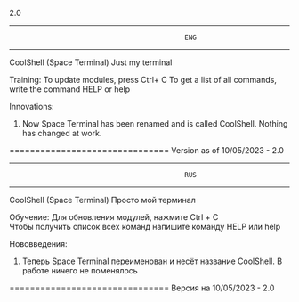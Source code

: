 2.0



__________________________________________________________________________
                                                ENG
__________________________________________________________________________

CoolShell (Space Terminal)
Just my terminal

Training:
To update modules, press Ctrl+ C 
To get a list of all commands, write the command HELP or help

Innovations:
1. Now Space Terminal has been renamed and is called CoolShell. Nothing has changed at work.


===============================
Version as of 10/05/2023 - 2.0



__________________________________________________________________________
                                                RUS
__________________________________________________________________________

CoolShell (Space Terminal)
Просто мой терминал

Обучение:
Для обновления модулей, нажмите Ctrl + C                                                           
Чтобы получить список всех команд напишите команду HELP или help

Нововведения:
1. Теперь Space Terminal переименован и несёт название CoolShell. В работе ничего не поменялось

===============================
Версия на 10/05/2023 - 2.0
